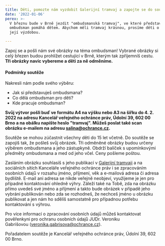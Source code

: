 ```yaml
---
title: Děti, pomozte nám vyzdobit Galerijní tramvaj a zapojte se do soutěže!
date: '2022-01-06'
perex: >-
  V březnu bude v Brně jezdit "ombudsmanská tramvaj", ve které představíme, jak
  ombudsman pomáhá dětem. Abychom měli tramvaj krásnou, prosíme děti o pomoc s
  její výzdobou.

---
```



<p>Zapoj se a pošli nám své obrázky na téma ombudsman! Vybrané obrázky si celý březen budou prohlížet cestující v Brně, kterým tak zpříjemníš cestu. <strong>Tři obrázky navíc vybereme a děti za ně odměníme.</strong> </p><h4>Podmínky soutěže</h4><p>Nakresli nám podle svého výběru:</p><ul><li>Jak si představuješ ombudsmana?</li><li>Co dělá ombudsman pro děti?</li><li>Kde pracuje ombudsman?</li></ul><p><strong>Svůj výtvor pošli buď ve formátu A4 na výšku nebo A3 na šířku do 4. 2. 2022 na adresu Kancelář veřejného ochránce práv, Údolní 39, 602 00 Brno a na obálku napište heslo &quot;tramvaj&quot;. Můžeš poslat také scan obrázku e-mailem na adresu </strong><a href="mailto:salina@ochrance.cz"><strong>salina@ochrance.cz</strong></a><strong>.</strong></p><p>Soutěže se mohou zúčastnit všechny děti do 15 let včetně. Do soutěže se zapojíš tak, že pošleš svůj obrázek. Tři odměněné obrázky budou určeny výběrem ombudsmana a jeho zástupkyně. Obdrží balíček s upomínkovými předměty ombudsmana a med od jeho včel. Ceny pošleme poštou.</p><p>Zasláním obrázku souhlasíš s jeho publikací v <a href="https://dpmb.cz/cs/galerijni-tramvaj" target="_blank">Galerijní tramvaji</a> a na sociálních sítích Kanceláře veřejného ochránce práv i se zpracováním osobních údajů v rozsahu jméno, příjmení, věk a e-mailová adresa či adresa bydliště. E-mail ani adresa se nikde veřejně neobjeví, využijeme je jen pro případné kontaktování ohledně výhry. Záleží také na Tobě, zda na obrázku přímo uvedeš své jméno a příjmení a takto bude obrázek v případě jeho vybrání publikován nebo zda se rozhodneš, že nechceš jméno u obrázku publikovat a jen nám ho sdělíš samostatně pro případnou potřebu kontaktování s výhrou. </p><p>Pro více informací o zpracování osobních údajů můžeš kontaktovat pověřenkyni pro ochranu osobních údajů JUDr. Veroniku Gabrišovou&nbsp;(<a href="mailto:veronika.gabrisova@ochrance.cz">veronika.gabrisova@ochrance.cz</a>). </p><p>Pořadatelem soutěže je Kancelář veřejného ochránce práv, Údolní 39, 602 00 Brno.</p>


